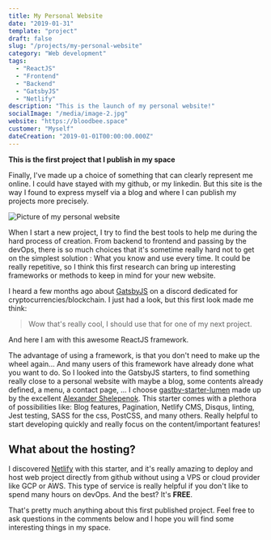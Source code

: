 ```yaml
---
title: My Personal Website
date: "2019-01-31"
template: "project"
draft: false
slug: "/projects/my-personal-website"
category: "Web development"
tags:
  - "ReactJS"
  - "Frontend"
  - "Backend"
  - "GatsbyJS"
  - "Netlify"
description: "This is the launch of my personal website!"
socialImage: "/media/image-2.jpg"
website: "https://bloodbee.space"
customer: "Myself"
dateCreation: "2019-01-01T00:00:00.000Z"
---
```


**This is the first project that I publish in my space**

Finally, I've made up a choice of something that can clearly represent me online.
I could have stayed with my github, or my linkedin. But this site is the way I found to express myself via a blog and where I can publish my projects more precisely.

![Picture of my personal website](/media/image-2.jpg)

When I start a new project, I try to find the best tools to help me during the hard process of creation. From backend to frontend and passing by the devOps, there is so much choices that it's sometime really hard not to get on the simplest solution : What you know and use every time.
It could be really repetitive, so I think this first research can bring up interesting frameworks or methods to keep in mind for your new website.

I heard a few months ago about [GatsbyJS](https://www.gatsbyjs.org/) on a discord dedicated for cryptocurrencies/blockchain. I just had a look, but this first look made me think:
<blockquote>Wow that's really cool, I should use that for one of my next project.</blockquote>

And here I am with this awesome ReactJS framework.

The advantage of using a framework, is that you don't need to make up the wheel again... And many users of this framework have already done what you want to do.
So I looked into the GatsbyJS starters, to find something really close to a personal website with maybe a blog, some contents already defined, a menu, a contact page, ...
I choose [gastby-starter-lumen](https://www.gatsbyjs.org/starters/alxshelepenok/gatsby-starter-lumen/) made up by the excellent [Alexander Shelepenok](https://github.com/alxshelepenok).
This starter comes with a plethora of possibilities like: Blog features, Pagination, Netlify CMS, Disqus, linting, Jest testing, SASS for the css, PostCSS, and many others.
Really helpful to start developing quickly and really focus on the content/important features!

## What about the hosting?
I discovered [Netlify](https://www.netlify.com/) with this starter, and it's really amazing to deploy and host web project directly from github without using a VPS or cloud provider like GCP or AWS. This type of service is really helpful if you don't like to spend many hours on devOps. And the best? It's **FREE**.

That's pretty much anything about this first published project.
Feel free to ask questions in the comments below and I hope you will find some interesting things in my space.
